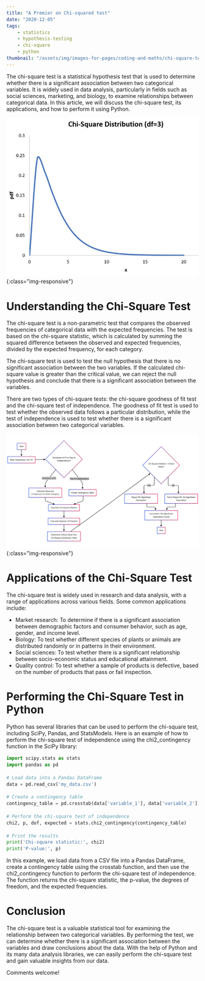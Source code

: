 ```yaml
---
title: "A Premier on Chi-squared test"
date: "2020-12-05"
tags:
    - statistics
    - hypothesis-testing
    - chi-square
    - python
thumbnail: "/assets/img/images-for-pages/coding-and-maths/chi-square-test-process.png"
---
```

The chi-square test is a statistical hypothesis test that is used to determine whether there is a significant association between two categorical variables. It is widely used in data analysis, particularly in fields such as social sciences, marketing, and biology, to examine relationships between categorical data. In this article, we will discuss the chi-square test, its applications, and how to perform it using Python.

![Chi-Square Distribution](/assets/img/images-for-pages/coding-and-maths/chi-square.jpg){:class="img-responsive"}

# Understanding the Chi-Square Test
The chi-square test is a non-parametric test that compares the observed frequencies of categorical data with the expected frequencies. The test is based on the chi-square statistic, which is calculated by summing the squared difference between the observed and expected frequencies, divided by the expected frequency, for each category.

The chi-square test is used to test the null hypothesis that there is no significant association between the two variables. If the calculated chi-square value is greater than the critical value, we can reject the null hypothesis and conclude that there is a significant association between the variables.

There are two types of chi-square tests: the chi-square goodness of fit test and the chi-square test of independence. The goodness of fit test is used to test whether the observed data follows a particular distribution, while the test of independence is used to test whether there is a significant association between two categorical variables.

![Chi-Square test process](/assets/img/images-for-pages/coding-and-maths/chi-square-test-process.png){:class="img-responsive"}

# Applications of the Chi-Square Test
The chi-square test is widely used in research and data analysis, with a range of applications across various fields. Some common applications include:
- Market research: To determine if there is a significant association between demographic factors and consumer behavior, such as age, gender, and income level.
- Biology: To test whether different species of plants or animals are distributed randomly or in patterns in their environment.
- Social sciences: To test whether there is a significant relationship between socio-economic status and educational attainment.
- Quality control: To test whether a sample of products is defective, based on the number of products that pass or fail inspection.

# Performing the Chi-Square Test in Python
Python has several libraries that can be used to perform the chi-square test, including SciPy, Pandas, and StatsModels. Here is an example of how to perform the chi-square test of independence using the chi2_contingency function in the SciPy library:

```python
import scipy.stats as stats
import pandas as pd

# Load data into a Pandas DataFrame
data = pd.read_csv('my_data.csv')

# Create a contingency table
contingency_table = pd.crosstab(data['variable_1'], data['variable_2'])

# Perform the chi-square test of independence
chi2, p, dof, expected = stats.chi2_contingency(contingency_table)

# Print the results
print('Chi-square statistic:', chi2)
print('P-value:', p)
```

In this example, we load data from a CSV file into a Pandas DataFrame, create a contingency table using the crosstab function, and then use the chi2_contingency function to perform the chi-square test of independence. The function returns the chi-square statistic, the p-value, the degrees of freedom, and the expected frequencies.

# Conclusion
The chi-square test is a valuable statistical tool for examining the relationship between two categorical variables. By performing the test, we can determine whether there is a significant association between the variables and draw conclusions about the data. With the help of Python and its many data analysis libraries, we can easily perform the chi-square test and gain valuable insights from our data.

Comments welcome!